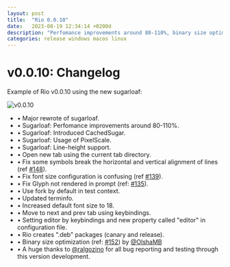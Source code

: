 ```yaml
---
layout: post
title:  "Rio 0.0.10"
date:   2023-08-19 12:34:14 +0200d
description: "Perfomance improvements around 80-110%, binary size optimization, usage of pixel scale and others."
categories: release windows macos linux
---
```


# v0.0.10: Changelog

Example of Rio v0.0.10 using the new sugarloaf:

![v0.0.10](/rio/assets/demos/demo-rio.png)

- • Major rewrote of sugarloaf.
- • Sugarloaf: Perfomance improvements around 80-110%.
- • Sugarloaf: Introduced CachedSugar.
- • Sugarloaf: Usage of PixelScale.
- • Sugarloaf: Line-height support.
- • Open new tab using the current tab directory.
- • Fix some symbols break the horizontal and vertical alignment of lines (ref [#148](https://github.com/raphamorim/rio/issues/148)).
- • Fix font size configuration is confusing (ref [#139](https://github.com/raphamorim/rio/issues/139)).
- • Fix Glyph not rendered in prompt (ref: [#135](https://github.com/raphamorim/rio/issues/135)).
- • Use fork by default in test context.
- • Updated terminfo.
- • Increased default font size to 18.
- • Move to next and prev tab using keybindings.
- • Setting editor by keybindings and new property called "editor" in configuration file.
- • Rio creates ".deb" packages (canary and release).
- • Binary size optimization (ref: [#152](https://github.com/raphamorim/rio/pull/152)) by [@OlshaMB](https://github.com/OlshaMB)
- • A huge thanks to [@ralgozino](https://github.com/ralgozino) for all bug reporting and testing through this version development.